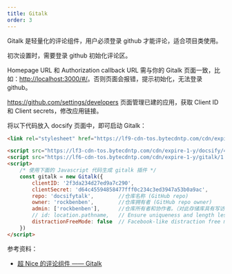 ```yaml
---
title: Gitalk
order: 3
---
```


Gitalk 是轻量化的评论组件，用户必须登录 github 才能评论，适合项目类使用。

初次设置时，需要登录 github 初始化评论区。

Homepage URL 和 Authorization callback URL 需与你的 Gitalk 页面一致，比如：<http://localhost:3000/#/>。否则页面会报错，提示初始化，无法登录 github。

<https://github.com/settings/developers> 页面管理已建的应用，获取 Client ID 和 Client secrets，修改应用链接。

将以下代码放入 docsify 页面中，即可启动 Gitalk：

```HTML
<link rel="stylesheet" href="https://lf9-cdn-tos.bytecdntp.com/cdn/expire-1-y/gitalk/1.7.2/gitalk.min.css">

<script src="https://lf3-cdn-tos.bytecdntp.com/cdn/expire-1-y/docsify/4.12.2/plugins/gitalk.min.js"></script>
<script src="https://lf6-cdn-tos.bytecdntp.com/cdn/expire-1-y/gitalk/1.7.2/gitalk.min.js"></script>
<script>
    /* 使用下面的 Javascript 代码生成 gitalk 插件 */
    const gitalk = new Gitalk({
        clientID: '2f3da234d27ed9a7c290',
        clientSecret: 'd64c45594858477fff0c234c3ed3947a53b0a9ac',
        repo: 'docsifytalk',        //仓库名称 (GitHub repo)
        owner: 'rockbenben',        //仓库拥有者 (GitHub repo owner)
        admin: ['rockbenben'],      //仓库所有者和协作者。（对此存储库具有写访问权的用户）
        // id: location.pathname,   // Ensure uniqueness and length less than 50
        distractionFreeMode: false  // Facebook-like distraction free mode
    })
</script>
```

参考资料：

- [超 Nice 的评论组件 —— Gitalk](https://blog.csdn.net/qq_39052513/article/details/108291272)
